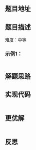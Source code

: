 ## 题目地址



## 题目描述

难度：中等



### 示例1：

```

```

## 解题思路



## 实现代码


```js

```

## 更优解



```js

```

## 反思

